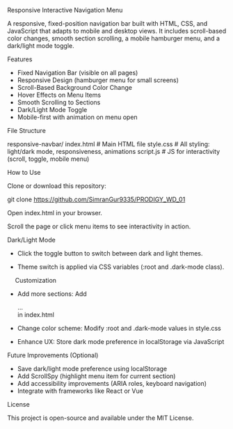 Responsive Interactive Navigation Menu

A responsive, fixed-position navigation bar built with HTML, CSS, and JavaScript that adapts to mobile and desktop views. It includes scroll-based color changes, smooth section scrolling, a mobile hamburger menu, and a dark/light mode toggle.

Features

-	Fixed Navigation Bar (visible on all pages)
-	Responsive Design (hamburger menu for small screens)
-	Scroll-Based Background Color Change
-	Hover Effects on Menu Items
-	Smooth Scrolling to Sections
-	Dark/Light Mode Toggle
-	Mobile-first with animation on menu open


File Structure

responsive-navbar/
index.html	# Main HTML file
style.css		# All styling: light/dark mode, responsiveness, animations script.js	# JS for interactivity (scroll, toggle, mobile menu)


How to Use

Clone or download this repository:


git clone https://github.com/SimranGur9335/PRODIGY_WD_01


Open index.html in your browser.

Scroll the page or click menu items to see interactivity in action.


Dark/Light Mode

-	Click the toggle button to switch between dark and light themes.


-	Theme switch is applied via CSS variables (:root and .dark-mode class).


 
Customization

-	Add more sections: Add <div class="content" id="your-id">...</div> in index.html

-	Change color scheme: Modify :root and .dark-mode values in style.css

-	Enhance UX: Store dark mode preference in localStorage via JavaScript



Future Improvements (Optional)

-	Save dark/light mode preference using localStorage
-	Add ScrollSpy (highlight menu item for current section)
-	Add accessibility improvements (ARIA roles, keyboard navigation)
-	Integrate with frameworks like React or Vue


License

This project is open-source and available under the MIT License.
